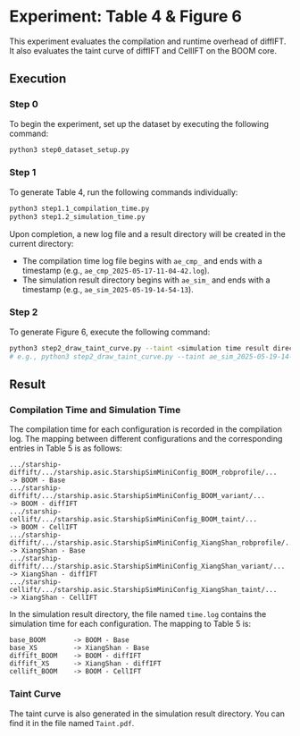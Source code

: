 # Experiment: Table 4 & Figure 6

This experiment evaluates the compilation and runtime overhead of diffIFT.
It also evaluates the taint curve of diffIFT and CellIFT on the BOOM core.

## Execution

### Step 0

To begin the experiment, set up the dataset by executing the following command:

```bash
python3 step0_dataset_setup.py
```

### Step 1

To generate Table 4, run the following commands individually:

```bash
python3 step1.1_compilation_time.py
python3 step1.2_simulation_time.py
```

Upon completion, a new log file and a result directory will be created in the current directory:

- The compilation time log file begins with `ae_cmp_` and ends with a timestamp (e.g., `ae_cmp_2025-05-17-11-04-42.log`).
- The simulation result directory begins with `ae_sim_` and ends with a timestamp (e.g., `ae_sim_2025-05-19-14-54-13`).

### Step 2

To generate Figure 6, execute the following command:

```bash
python3 step2_draw_taint_curve.py --taint <simulation time result directory>
# e.g., python3 step2_draw_taint_curve.py --taint ae_sim_2025-05-19-14-54-13
```

## Result

### Compilation Time and Simulation Time

The compilation time for each configuration is recorded in the compilation log.
The mapping between different configurations and the corresponding entries in Table 5 is as follows:

```plaintext
.../starship-diffift/.../starship.asic.StarshipSimMiniConfig_BOOM_robprofile/...        -> BOOM - Base
.../starship-diffift/.../starship.asic.StarshipSimMiniConfig_BOOM_variant/...           -> BOOM - diffIFT
.../starship-cellift/.../starship.asic.StarshipSimMiniConfig_BOOM_taint/...             -> BOOM - CellIFT
.../starship-diffift/.../starship.asic.StarshipSimMiniConfig_XiangShan_robprofile/...   -> XiangShan - Base
.../starship-diffift/.../starship.asic.StarshipSimMiniConfig_XiangShan_variant/...      -> XiangShan - diffIFT
.../starship-cellift/.../starship.asic.StarshipSimMiniConfig_XiangShan_taint/...        -> XiangShan - CellIFT
```

In the simulation result directory, the file named `time.log` contains the simulation time for each configuration. The mapping to Table 5 is:

```plaintext
base_BOOM       -> BOOM - Base
base_XS         -> XiangShan - Base
diffift_BOOM    -> BOOM - diffIFT
diffift_XS      -> XiangShan - diffIFT
cellift_BOOM    -> BOOM - CellIFT
```

### Taint Curve

The taint curve is also generated in the simulation result directory. You can find it in the file named `Taint.pdf`.
